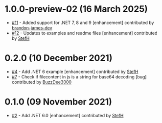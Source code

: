 # 1.0.0-preview-02 (16 March 2025)
- [#11](https://github.com/StefH/Blazor.DownloadFileFast/pull/11) - Added support for .NET 7, 8 and 9 [enhancement] contributed by [brandon-james-dev](https://github.com/brandon-james-dev)
- [#12](https://github.com/StefH/Blazor.DownloadFileFast/pull/12) - Updates to examples and readme files [enhancement] contributed by [StefH](https://github.com/StefH)

# 0.2.0 (10 December 2021)
- [#4](https://github.com/StefH/Blazor.DownloadFileFast/pull/4) - Add .NET 6 example [enhancement] contributed by [StefH](https://github.com/StefH)
- [#7](https://github.com/StefH/Blazor.DownloadFileFast/pull/7) - Check if filecontent in js is a string for base64 decoding [bug] contributed by [BuzzDee3000](https://github.com/BuzzDee3000)

# 0.1.0 (09 November 2021)
- [#2](https://github.com/StefH/Blazor.DownloadFileFast/pull/2) - Add .NET 6.0 [enhancement] contributed by [StefH](https://github.com/StefH)


